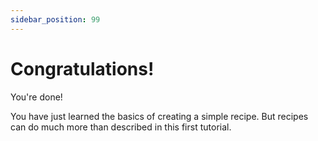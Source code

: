 ```yaml
---
sidebar_position: 99
---
```


# Congratulations!

You're done!

You have just learned the basics of creating a simple recipe. But recipes can do much more than described in this first tutorial.
